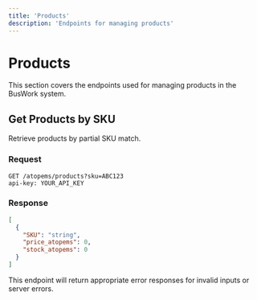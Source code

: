 ```yaml
---
title: 'Products'
description: 'Endpoints for managing products'
---
```


# Products

This section covers the endpoints used for managing products in the BusWork system.

## Get Products by SKU

Retrieve products by partial SKU match.

### Request

```http
GET /atopems/products?sku=ABC123
api-key: YOUR_API_KEY
```

### Response

```json
[
  {
    "SKU": "string",
    "price_atopems": 0,
    "stock_atopems": 0
  }
]
```

This endpoint will return appropriate error responses for invalid inputs or server errors.
